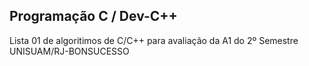 ﻿## Programação C / Dev-C++
Lista 01 de algoritimos de C/C++ para avaliação da A1 do 2º Semestre UNISUAM/RJ-BONSUCESSO
